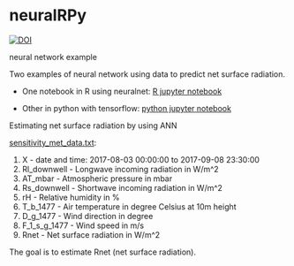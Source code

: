 # neuralRPy
[![DOI](https://zenodo.org/badge/153755413.svg)](https://zenodo.org/badge/latestdoi/153755413)

neural network example 


Two examples of neural network using data to predict net surface radiation.
- One notebook in R using neuralnet:
[R jupyter notebook](https://github.com/anacost/neuralRPy/blob/master/neuralnet_sensitivity_met_data.ipynb)

- Other in python with tensorflow:
[python jupyter notebook](https://github.com/anacost/neuralRPy/blob/master/tensorflowPy.ipynb)


Estimating net surface radiation by using ANN

[sensitivity_met_data.txt](https://github.com/anacost/neuralRPy/blob/master/data/sensitivity_met_data.txt):
1. X - date and time: 2017-08-03 00:00:00 to 2017-09-08 23:30:00
2. Rl_downwell - Longwave incoming radiation in W/m^2
3. AT_mbar - Atmospheric pressure in mbar
4. Rs_downwell - Shortwave incoming radiation in W/m^2
5. rH - Relative humidity in %
6. T_b_1477 - Air temperature in degree Celsius at 10m height
7. D_g_1477 - Wind direction in degree
8. F_1_s_g_1477 - Wind speed in m/s
9. Rnet - Net surface radiation in W/m^2


The goal is to estimate Rnet (net surface radiation). 
